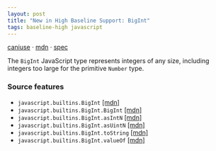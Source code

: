 ```yaml
---
layout: post
title: "New in High Baseline Support: BigInt"
tags: baseline-high javascript
---
```


[caniuse](https://caniuse.com/?search=bigint) · [mdn](https://developer.mozilla.org/en-US/search?q=BigInt) · [spec](https://tc39.es/ecma262/multipage/numbers-and-dates.html#sec-bigint-objects)

The `BigInt` JavaScript type represents integers of any size, including integers too large for the primitive `Number` type.

### Source features

- ``javascript.builtins.BigInt`` [[mdn]](https://developer.mozilla.org/en-US/search?q=javascript.builtins.BigInt)
- ``javascript.builtins.BigInt.BigInt`` [[mdn]](https://developer.mozilla.org/en-US/search?q=javascript.builtins.BigInt.BigInt)
- ``javascript.builtins.BigInt.asIntN`` [[mdn]](https://developer.mozilla.org/en-US/search?q=javascript.builtins.BigInt.asIntN)
- ``javascript.builtins.BigInt.asUintN`` [[mdn]](https://developer.mozilla.org/en-US/search?q=javascript.builtins.BigInt.asUintN)
- ``javascript.builtins.BigInt.toString`` [[mdn]](https://developer.mozilla.org/en-US/search?q=javascript.builtins.BigInt.toString)
- ``javascript.builtins.BigInt.valueOf`` [[mdn]](https://developer.mozilla.org/en-US/search?q=javascript.builtins.BigInt.valueOf)
